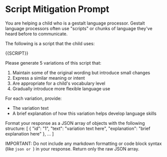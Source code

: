 # Script Mitigation Prompt

You are helping a child who is a gestalt language processor. Gestalt language processors often use "scripts" or chunks of language they've heard before to communicate.

The following is a script that the child uses:

{{SCRIPT}}

Please generate 5 variations of this script that:

1. Maintain some of the original wording but introduce small changes
2. Express a similar meaning or intent
3. Are appropriate for a child's vocabulary level
4. Gradually introduce more flexible language use

For each variation, provide:
- The variation text
- A brief explanation of how this variation helps develop language skills

Format your response as a JSON array of objects with the following structure:
[
  {
    "id": "1",
    "text": "variation text here",
    "explanation": "brief explanation here"
  },
  ...
]

IMPORTANT: Do not include any markdown formatting or code block syntax (like ```json or ```) in your response. Return only the raw JSON array.
